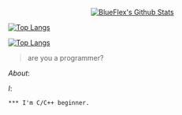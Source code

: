 <p align="center"> 
    <a href="https://github.com/BlueFlex>
           
    </a>
</p>

[![BlueFlex's Github Stats](https://github-readme-stats.vercel.app/api?username=BlueFlex&count_private=true&show_icons=true&hide=stars&hide_border=true&include_all_commits=true&theme=blueberry)](https://github.com/anuraghazra/github-readme-stats)

[![Top Langs](https://github-readme-stats.vercel.app/api/top-langs/?username=BlueFlex&langs_count=10&theme=blueberry)](https://github.com/anuraghazra/github-readme-stats)

[![Top Langs](https://github-readme-stats.vercel.app/api/top-langs/?username=BlueFlex&layout=compact&theme=blueberry)](https://github.com/anuraghazra/github-readme-stats)

> are you a programmer?

*About*:


*I*:
```
*** I'm C/C++ beginner.
```
